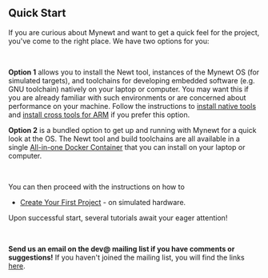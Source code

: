 ## Quick Start

If you are curious about Mynewt and want to get a quick feel for the project, you've come to the right place. We have two options for you:

<br>

**Option 1** allows you to install the Newt tool, instances of the Mynewt OS (for simulated targets), and toolchains for developing embedded software (e.g. GNU toolchain) natively on your laptop or computer. You may want this if you are already familiar with such environments or are concerned about performance on your machine. Follow the instructions to [install native tools](native_tools.md) and [install cross tools for ARM](cross_tools.md) if you prefer this option.


**Option 2** is a bundled option to get up and running with Mynewt for a quick look at the OS. The Newt tool and build toolchains are all available in a single [All-in-one Docker Container](docker.md) that you can install on your laptop or computer.

<br>


You can then proceed with the instructions on how to 
* [Create Your First Project](project_create.md) - on simulated hardware.

Upon successful start, several tutorials await your eager attention!

<br>

**Send us an email on the dev@ mailing list if you have comments or suggestions!** If you haven't joined the mailing list, you will find the links [here](../../community.md).

<br>

